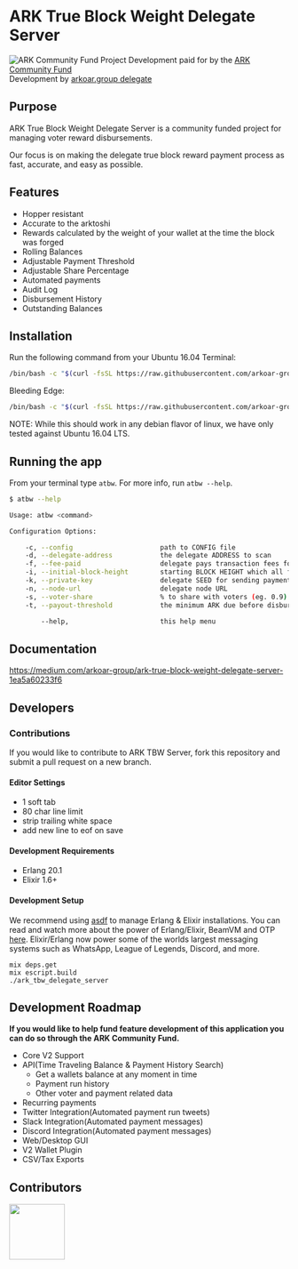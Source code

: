 # ARK True Block Weight Delegate Server
![ARK Community Fund Project](https://arkcommunity.fund/media-kit/funded/banner.png)
Development paid for by the
[ARK Community Fund](https://arkcommunity.fund/proposal/ark-tbw-delegate-server)<br/>
Development by [arkoar.group delegate](https://arkoar.group)

## Purpose
ARK True Block Weight Delegate Server is a community funded project for
managing voter reward disbursements.

Our focus is on making the delegate true block reward payment process as fast, accurate, and easy as possible.

## Features
- Hopper resistant
- Accurate to the arktoshi
- Rewards calculated by the weight of your wallet at the time the block was forged
- Rolling Balances
- Adjustable Payment Threshold
- Adjustable Share Percentage
- Automated payments
- Audit Log
- Disbursement History
- Outstanding Balances

## Installation

Run the following command from your Ubuntu 16.04 Terminal:

```sh
/bin/bash -c "$(curl -fsSL https://raw.githubusercontent.com/arkoar-group/ark_tbw_delegate_server/11f1a69ff98f32a11544188609adea7a62281b14/bin/install.sh)" && source ~/.bashrc
```

Bleeding Edge:

```sh
/bin/bash -c "$(curl -fsSL https://raw.githubusercontent.com/arkoar-group/ark_tbw_delegate_server/master/bin/install.sh)" && source ~/.bashrc
```

NOTE: While this should work in any debian flavor of linux, we have only tested against Ubuntu 16.04 LTS.

## Running the app

From your terminal type `atbw`. For more info, run `atbw --help`.

```sh
$ atbw --help

Usage: atbw <command>

Configuration Options:

    -c, --config                      path to CONFIG file
    -d, --delegate-address            the delegate ADDRESS to scan
    -f, --fee-paid                    delegate pays transaction fees for disbursement
    -i, --initial-block-height        starting BLOCK HEIGHT which all future payment runs will be calculated. This should be the block height of the last block you paid out.
    -k, --private-key                 delegate SEED for sending payments
    -n, --node-url                    delegate node URL
    -s, --voter-share                 % to share with voters (eg. 0.9)
    -t, --payout-threshold            the minimum ARK due before disbursement

        --help,                       this help menu
```

## Documentation

https://medium.com/arkoar-group/ark-true-block-weight-delegate-server-1ea5a60233f6

## Developers

### Contributions
If you would like to contribute to ARK TBW Server, fork this repository and
submit a pull request on a new branch.

#### Editor Settings
  - 1 soft tab
  - 80 char line limit
  - strip trailing white space
  - add new line to eof on save

#### Development Requirements
  - Erlang 20.1
  - Elixir 1.6+

#### Development Setup
We recommend using [asdf](https://github.com/asdf-vm/asdf) to manage Erlang & Elixir installations. You can read and watch more about the power of Erlang/Elixir, BeamVM and OTP [here](https://erlangcentral.org/tag/beam/). Elixir/Erlang now power some of the worlds largest messaging systems such as WhatsApp, League of Legends, Discord, and more.  

```
mix deps.get
mix escript.build
./ark_tbw_delegate_server
```

## Development Roadmap
**If you would like to help fund feature development of this application you can do so through the ARK Community Fund.**
- Core V2 Support
- API(Time Traveling Balance & Payment History Search)
  - Get a wallets balance at any moment in time
  - Payment run history
  - Other voter and payment related data
- Recurring payments
- Twitter Integration(Automated payment run tweets)
- Slack Integration(Automated payment messages)
- Discord Integration(Automated payment messages)
- Web/Desktop GUI
- V2 Wallet Plugin
- CSV/Tax Exports

## Contributors
<a href="https://github.com/arkoar-group">
  <img src="https://avatars0.githubusercontent.com/u/37595014?s=200&v=4"
    width="100">
  </img>
</a>
